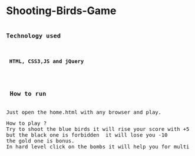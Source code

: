 # Shooting-Birds-Game
<pre>
<h3>Technology used </h3>
<h4> HTML, CSS3,JS and jQuery </h4>
</pre>
<pre>
<h3> How to run</h3>
Just open the home.html with any browser and play.
</pre>
<pre>
How to play ?
Try to shoot the blue birds it will rise your score with +5 
but the black one is forbidden  it will lose you -10
the gold one is bonus.
In hard level click on the bombs it will help you for multi shooting
</pre>

